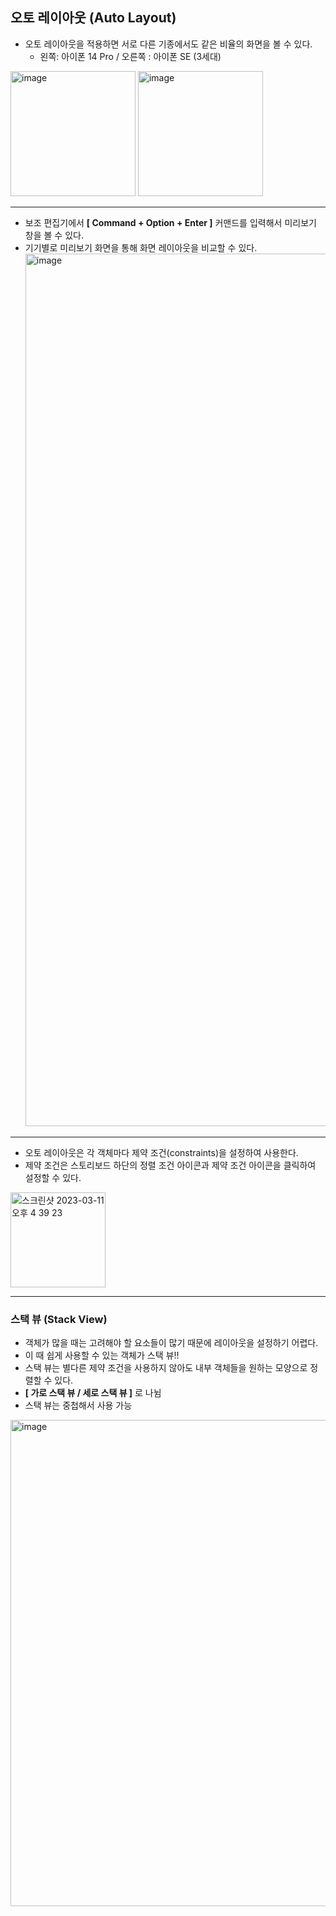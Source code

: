 ## 오토 레이아웃 (Auto Layout)
- 오토 레이아웃을 적용하면 서로 다른 기종에서도 같은 비율의 화면을 볼 수 있다.
  - 왼쪽: 아이폰 14 Pro  /  오른쪽 : 아이폰 SE (3세대)

<img width="200" alt="image" src="https://user-images.githubusercontent.com/89764127/224477803-cb276822-8377-4723-997b-4113b268c5d0.png">  <img width="200" alt="image" src="https://user-images.githubusercontent.com/89764127/224477835-e3f00a5e-f32f-4bbc-ac1b-9dc96ab2b052.png">


-----

- 보조 편집기에서 **[ Command + Option + Enter ]** 커맨드를 입력해서 미리보기 창을 볼 수 있다.
- 기기별로 미리보기 화면을 통해 화면 레이아웃을 비교할 수 있다.
  <img width="1396" alt="image" src="https://user-images.githubusercontent.com/89764127/224471801-9964e3a2-71e9-49d4-8373-47e5c416a7ee.png">

----
- 오토 레이아웃은 각 객체마다 제약 조건(constraints)을 설정하여 사용한다.
- 제약 조건은 스토리보드 하단의 정렬 조건 아이콘과 제약 조건 아이콘을 클릭하여 설정할 수 있다.
<img width="152" alt="스크린샷 2023-03-11 오후 4 39 23" src="https://user-images.githubusercontent.com/89764127/224471934-8c417049-4708-4419-a7a8-04c54760ac72.png">

----
### 스택 뷰 (Stack View)
- 객체가 많을 때는 고려해야 할 요소들이 많기 때문에 레이아웃을 설정하기 어렵다.
- 이 때 쉽게 사용할 수 있는 객체가 스택 뷰!!
- 스택 뷰는 별다른 제약 조건을 사용하지 않아도 내부 객체들을 원하는 모양으로 정렬할 수 있다.
- **[ 가로 스택 뷰 / 세로 스택 뷰 ]** 로 나뉨
- 스택 뷰는 중첩해서 사용 가능
<img width="778" alt="image" src="https://user-images.githubusercontent.com/89764127/224477580-6bd61123-5b85-4fdf-af32-625112a6fe06.png">
